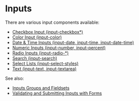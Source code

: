 # Inputs

There are various input components available:

- [Checkbox Input (input-checkbox*)](docs/input-checkbox.md)
- [Color Input (input-color)](docs/input-color.md)
- [Date & Time Inputs (input-date, input-time, input-date-time)](docs/input-date-time.md)
- [Numeric Inputs (input-number, input-percent)](docs/input-numeric.md)
- [Radio Inputs (input-radio-*)](docs/input-radio.md)
- [Search (input-search)](docs/input-search.md)
- [Select Lists (input-select-styles)](docs/input-select-styles.md)
- [Text (input-text, input-textarea)](docs/input-text.md)

See also:
- [Inputs Groups and Fieldsets](docs/input-group-fieldset.md)
- [Validating and Submitting Inputs with Forms](../form/)
